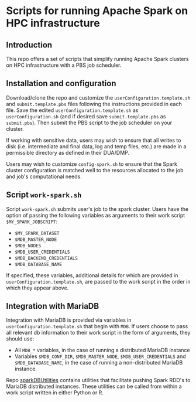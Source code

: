 # Scripts for running Apache Spark on HPC infrastructure


## Introduction

This repo offers a set of scripts that simplify running Apache Spark clusters 
on HPC infrastructure with a PBS job scheduler. 


## Installation and configuration

Download/clone the repo and customize the `userConfiguration.template.sh` and
`submit.template.pbs` files following the instructions provided in each file.
Save the edited `userConfiguration.template.sh` as `userConfiguration.sh` 
(and if desired save `submit.template.pbs` as `submit.pbs`). Then submit 
the PBS script to the job scheduler on your cluster.

If working with sensitive data, users may wish to ensure that all writes to disk (i.e. intermediate 
and final data, log and temp files, etc.) are made in a permissible directory
as defined in their DUA/DMP.

Users may wish to customize `config-spark.sh` to ensure that the Spark cluster
configuration is matched well to the resources allocated to the job and job's 
computational needs.


## Script `work-spark.sh`

Script `work-spark.sh` submits user's job to the spark cluster. Users have the option of 
passing the following variables as arguments to their work script `$MY_SPARK_JOBSCRIPT`: 

- `$MY_SPARK_DATASET`  
- `$MDB_MASTER_NODE`  
- `$MDB_NODES`  
- `$MDB_USER_CREDENTIALS`  
- `$MDB_BACKEND_CREDENTIALS`  
- `$MDB_DATABASE_NAME`


If specified, these variables, additional details for which are provided in 
`userConfiguration.template.sh`, are passed to the work script in the order in which 
they appear above.


## Integration with MariaDB

Integration with MariaDB is provided via variables in `userConfiguration.template.sh`
that begin with `MDB`. If users choose to pass all relevant db information to their 
work script in the form of arguments, they should use:

- All `MDB_*` variables, in the case of running a distributed MariaDB instance  
- Variables `$MDB_CONF_DIR`, `$MDB_MASTER_NODE`, `$MDB_USER_CREDENTIALS` and 
`$MDB_DATABASE_NAME`, in the case of running a non-distributed MariaDB instance.

Repo [sparkDBUtilities](https://github.com/goshevs/sparkDBUtilities)
contains utilities that facilitate pushing Spark RDD's to MariaDB
distributed instances. These utilities can be called from within a work script 
written in either Python or R.

